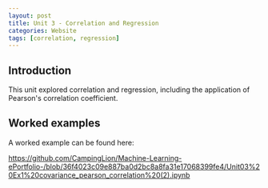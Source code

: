 ```yaml
---
layout: post
title: Unit 3 - Correlation and Regression
categories: Website
tags: [correlation, regression]
---
```


## Introduction
This unit explored correlation and regression, including the application of Pearson's correlation coefficient.

## Worked examples
A worked example can be found here:

https://github.com/CampingLion/Machine-Learning-ePortfolio-/blob/36f4023c09e887ba0d2bc8a8fa31e17068399fe4/Unit03%20Ex1%20covariance_pearson_correlation%20(2).ipynb
